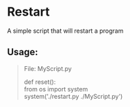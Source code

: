 # Restart

A simple script that will restart a program

## Usage:

>    File: MyScript.py                       
>                                            
>    def reset():                
>        from os import system               
>        system('./restart.py ./MyScript.py')
